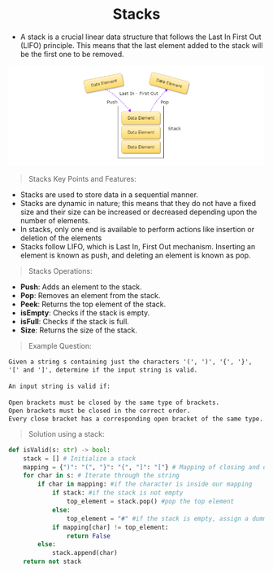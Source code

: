 <h1 align="center">Stacks</h1>

- A stack is a crucial linear data structure that follows the Last In First Out (LIFO) principle. This means that the last element added to the stack will be the first one to be removed.

<img src="../../assets/Stacks.png"/>

> Stacks Key Points and Features:

- Stacks are used to store data in a sequential manner.
- Stacks are dynamic in nature; this means that they do not have a fixed size and their size can be increased or decreased depending upon the number of elements.
- In stacks, only one end is available to perform actions like insertion or deletion of the elements
- Stacks follow LIFO, which is Last In, First Out mechanism. Inserting an element is known as push, and deleting an element is known as pop.

> Stacks Operations:

- **Push**: Adds an element to the stack.
- **Pop**: Removes an element from the stack.
- **Peek**: Returns the top element of the stack.
- **isEmpty**: Checks if the stack is empty.
- **isFull**: Checks if the stack is full.
- **Size**: Returns the size of the stack.


>Example Question:


```
Given a string s containing just the characters '(', ')', '{', '}', '[' and ']', determine if the input string is valid.

An input string is valid if:

Open brackets must be closed by the same type of brackets.
Open brackets must be closed in the correct order.
Every close bracket has a corresponding open bracket of the same type.

```	

> Solution using a stack:

```python
def isValid(s: str) -> bool:
    stack = [] # Initialize a stack
    mapping = {")": "(", "}": "{", "]": "["} # Mapping of closing and opening brackets
    for char in s: # Iterate through the string
        if char in mapping: #if the character is inside our mapping
            if stack: #if the stack is not empty
                top_element = stack.pop() #pop the top element
            else:
                top_element = "#" #if the stack is empty, assign a dummy value
            if mapping[char] != top_element:
                return False
        else:
            stack.append(char)
    return not stack
```

